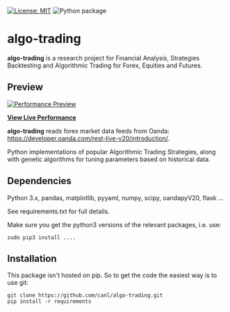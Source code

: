 [![License: MIT](https://img.shields.io/badge/License-MIT-yellow.svg)](https://opensource.org/licenses/MIT)
![Python package](https://github.com/canl/algo-trading/workflows/Python%20package/badge.svg?branch=master)
# algo-trading
**algo-trading** is a research project for Financial Analysis, Strategies Backtesting and Algorithmic Trading for Forex, Equities and Futures. 

## Preview

[![Performance Preview](https://canlu.pythonanywhere.com/img/london_breakout_gbpusd.png)](https://canlu.pythonanywhere.com/)

**[View Live Performance](https://canlu.pythonanywhere.com/)**

**algo-trading** reads forex market data feeds from Oanda: https://developer.oanda.com/rest-live-v20/introduction/. 

Python implementations of popular Algorithmic Trading Strategies, along with genetic algorithms for tuning parameters based on historical data.

## Dependencies
Python 3.x, pandas, matplotlib, pyyaml, numpy, scipy, oandapyV20, flask ...

See requirements.txt for full details.

Make sure you get the python3 versions of the relevant packages, i.e. use:

```shell script
sudo pip3 install ....
```

## Installation
This package isn't hosted on pip. So to get the code the easiest way is to use git:

```shell script
git clone https://github.com/canl/algo-trading.git
pip install -r requirements
```
